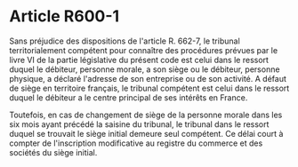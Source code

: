# Article R600-1

Sans préjudice des dispositions de l'article R. 662-7, le tribunal territorialement compétent pour connaître des procédures prévues par le livre VI de la partie législative du présent code est celui dans le ressort duquel le débiteur, personne morale, a son siège ou le débiteur, personne physique, a déclaré l'adresse de son entreprise ou de son activité. A défaut de siège en territoire français, le tribunal compétent est celui dans le ressort duquel le débiteur a le centre principal de ses intérêts en France.

Toutefois, en cas de changement de siège de la personne morale dans les six mois ayant précédé la saisine du tribunal, le tribunal dans le ressort duquel se trouvait le siège initial demeure seul compétent. Ce délai court à compter de l'inscription modificative au registre du commerce et des sociétés du siège initial.
